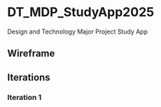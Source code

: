 # DT_MDP_StudyApp2025

Design and Technology Major Project Study App

## Wireframe

## Iterations

### Iteration 1
